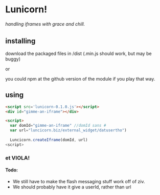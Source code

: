 # Lunicorn!
###### handling iframes with grace and chill.

## installing

download the packaged files in /dist (.min.js should work, but may be buggy)

or

you could npm at the github version of the module if you play that way.

## using
```html
<script src='lunicorn-0.1.0.js'></script>
<div id="gimme-an-iframe"></div>

<script>
  var domId="gimme-an-iframe" //domId sans #
  var url="luncicorn.biz/external_widget/datusertho")
  
  Luncicorn.createIframe(domId, url)
<script>
```

### et VIOLA!


#### Todo:
- We still have to make the flash messaging stuff work off of ziv.
- We should probably have it give a userId, rather than url
